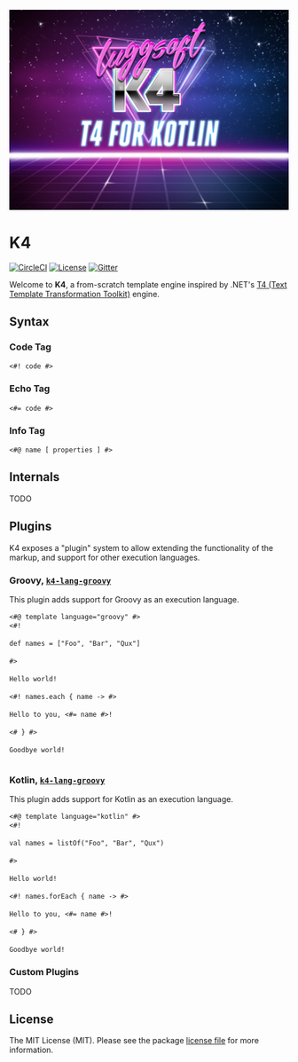 ![k4][img-k4]


# K4

[![CircleCI][img-circleci]][www-circleci]
[![License][img-license]][www-license]
[![Gitter][img-gitter]][www-gitter]

Welcome to **K4**, a from-scratch template engine inspired by .NET's [T4 (Text Template Transformation Toolkit)](https://github.com/mono/t4) engine.

## Syntax


### Code Tag

```
<#! code #>
```

### Echo Tag

```
<#= code #>
```

### Info Tag

```
<#@ name [ properties ] #>
```

## Internals

TODO

## Plugins

K4 exposes a "plugin" system to allow extending the functionality of the markup, and support for other execution languages.

### Groovy, [`k4-lang-groovy`](./k4-lang-groovy)

This plugin adds support for Groovy as an execution language.

```
<#@ template language="groovy" #>
<#!

def names = ["Foo", "Bar", "Qux"]

#>

Hello world!

<#! names.each { name -> #>

Hello to you, <#= name #>!

<# } #>

Goodbye world!
```

```groovy

```

### Kotlin, [`k4-lang-groovy`](./k4-lang-kotlin)

This plugin adds support for Kotlin as an execution language.

```
<#@ template language="kotlin" #>
<#!

val names = listOf("Foo", "Bar", "Qux")

#>

Hello world!

<#! names.forEach { name -> #>

Hello to you, <#= name #>!

<# } #>

Goodbye world!
```

### Custom Plugins

TODO

## License

The MIT License (MIT). Please see the package [license file][www-license] for more information.

[www-circleci]: https://circleci.com/gh/luggsoft/k4
[img-circleci]: https://circleci.com/gh/luggsoft/k4.svg?style=shield&circle-token=98517cbdff7f1f386d2062704d76abcf863fe2ad
[www-license]: LICENSE.md
[img-license]: https://img.shields.io/badge/license-MIT-blue.svg
[img-gitter]: https://img.shields.io/gitter/room/luggsoft/luggsoft-k4
[www-gitter]: https://gitter.im/luggsoft-k4/community
[img-gitter]: https://badges.gitter.im/luggsoft-k4/community.svg

[img-k4]: assets/luggsoft-k4-t4-for-kotlin.jpg
